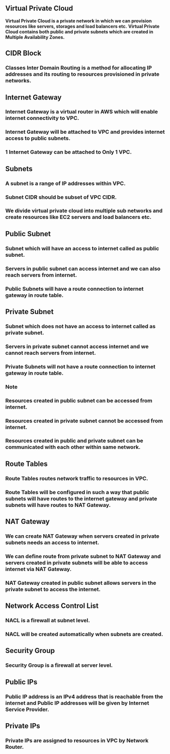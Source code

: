 ## **Virtual Private Cloud**
**Virtual Private Cloud is a private network in which we can provision resources like servers, storages and load balancers etc.**
**Virtual Private Cloud contains both public and private subnets which are created in Multiple Availability Zones.**

## CIDR Block
### Classes Inter Domain Routing is a method for allocating IP addresses and its routing to resources provisioned in private networks.

## Internet Gateway
### Internet Gateway is a virtual router in AWS which will enable internet connectivity to VPC.
### Internet Gateway will be attached to VPC and provides internet access to public subnets.
### 1 Internet Gateway can be attached to Only 1 VPC.

## Subnets
### A subnet is a range of IP addresses within VPC.
### Subnet CIDR should be subset of VPC CIDR.
### We divide virtual private cloud into multiple sub networks and create resources like EC2 servers and load balancers etc.

## Public Subnet
### Subnet which will have an access to internet called as public subnet.
### Servers in public subnet can access internet and we can also reach servers from internet.
### Public Subnets will have a route connection to internet gateway in route table.

## Private Subnet
### Subnet which does not have an access to internet called as private subnet.
### Servers in private subnet cannot access internet and we cannot reach servers from internet.
### Private Subnets will not have a route connection to internet gateway in route table.

### Note
### Resources created in public subnet can be accessed from internet.
### Resources created in private subnet cannot be accessed from internet.
### Resources created in public and private subnet can be communicated with each other within same network.

## Route Tables
### Route Tables routes network traffic to resources in VPC.
### Route Tables will be configured in such a way that public subnets will have routes to the internet gateway and private subnets will have routes to NAT Gateway.

## NAT Gateway
### We can create NAT Gateway when servers created in private subnets needs an access to internet.
### We can define route from private subnet to NAT Gateway and servers created in private subnets will be able to access internet via NAT Gateway.
### NAT Gateway created in public subnet allows servers in the private subnet to access the internet.

## Network Access Control List
### NACL is a firewall at subnet level.
### NACL will be created automatically when subnets are created.

## Security Group
### Security Group is a firewall at server level.

## Public IPs
### Public IP address is an IPv4 address that is reachable from the internet and Public IP addresses will be given by Internet Service Provider.

## Private IPs
### Private IPs are assigned to resources in VPC by Network Router.
